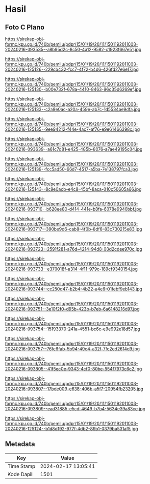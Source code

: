 # Hasil

## Foto C Plano

https://sirekap-obj-formc.kpu.go.id/740b/pemilu/pdpr/15/01/19/20/11/1501192011003-20240216-093535--a8b95d2c-8c50-4a12-9582-c1923f667e51.jpg

https://sirekap-obj-formc.kpu.go.id/740b/pemilu/pdpr/15/01/19/20/11/1501192011003-20240216-125126--229cb432-fcc7-4f72-b4d6-426fd27e6e17.jpg

https://sirekap-obj-formc.kpu.go.id/740b/pemilu/pdpr/15/01/19/20/11/1501192011003-20240216-125130--b00e732f-678a-4410-8463-96c35d6269ef.jpg

https://sirekap-obj-formc.kpu.go.id/740b/pemilu/pdpr/15/01/19/20/11/1501192011003-20240216-125133--c2a8e0ac-a20a-459e-ab7c-1d5534ae9dfa.jpg

https://sirekap-obj-formc.kpu.go.id/740b/pemilu/pdpr/15/01/19/20/11/1501192011003-20240216-125135--9ee94212-f44e-4ac7-af76-e9e61466398c.jpg

https://sirekap-obj-formc.kpu.go.id/740b/pemilu/pdpr/15/01/19/20/11/1501192011003-20240216-093639--a61c7d81-e425-485b-8076-a7ae49195c04.jpg

https://sirekap-obj-formc.kpu.go.id/740b/pemilu/pdpr/15/01/19/20/11/1501192011003-20240216-125139--fcc5ad50-66d7-4517-a5ba-7e138797fca3.jpg

https://sirekap-obj-formc.kpu.go.id/740b/pemilu/pdpr/15/01/19/20/11/1501192011003-20240216-125143--8c9e0acb-e4c8-45bf-8aca-010c50605a66.jpg

https://sirekap-obj-formc.kpu.go.id/740b/pemilu/pdpr/15/01/19/20/11/1501192011003-20240216-093710--b628ee80-d414-441e-b8fa-6078e9940bbf.jpg

https://sirekap-obj-formc.kpu.go.id/740b/pemilu/pdpr/15/01/19/20/11/1501192011003-20240216-093717--390be9d6-cab8-4f0b-8df6-83c730215e83.jpg

https://sirekap-obj-formc.kpu.go.id/740b/pemilu/pdpr/15/01/19/20/11/1501192011003-20240216-093723--2591f281-a76d-4214-94d8-03d2cdee970c.jpg

https://sirekap-obj-formc.kpu.go.id/740b/pemilu/pdpr/15/01/19/20/11/1501192011003-20240216-093733--e370018f-a314-4f11-979c-189cf9340154.jpg

https://sirekap-obj-formc.kpu.go.id/740b/pemilu/pdpr/15/01/19/20/11/1501192011003-20240216-093744--cc250d47-b2b4-4b22-a4e6-01febf9eb143.jpg

https://sirekap-obj-formc.kpu.go.id/740b/pemilu/pdpr/15/01/19/20/11/1501192011003-20240216-093751--3e10f2f0-d95b-423b-b7eb-6a6148216d97.jpg

https://sirekap-obj-formc.kpu.go.id/740b/pemilu/pdpr/15/01/19/20/11/1501192011003-20240216-093754--15193370-241a-4551-bc6c-e9e992e18d57.jpg

https://sirekap-obj-formc.kpu.go.id/740b/pemilu/pdpr/15/01/19/20/11/1501192011003-20240216-093757--76fe6fab-5b94-49c4-a32f-7fc2ed2614d9.jpg

https://sirekap-obj-formc.kpu.go.id/740b/pemilu/pdpr/15/01/19/20/11/1501192011003-20240216-093805--41f5ec0e-9343-4cf0-80be-554f7973c6c2.jpg

https://sirekap-obj-formc.kpu.go.id/740b/pemilu/pdpr/15/01/19/20/11/1501192011003-20240216-093807--17bde009-e638-406b-a5f7-20954fb23205.jpg

https://sirekap-obj-formc.kpu.go.id/740b/pemilu/pdpr/15/01/19/20/11/1501192011003-20240216-093809--ead31885-e5cd-4649-b7b4-5634e39a83ce.jpg

https://sirekap-obj-formc.kpu.go.id/740b/pemilu/pdpr/15/01/19/20/11/1501192011003-20240216-125124--b1d8d192-977f-4db2-89b1-0379ba531af5.jpg


## Metadata

| Key        | Value               |
| ---------- | ------------------- |
| Time Stamp | 2024-02-17 13:05:41 |
| Kode Dapil | 1501                |



